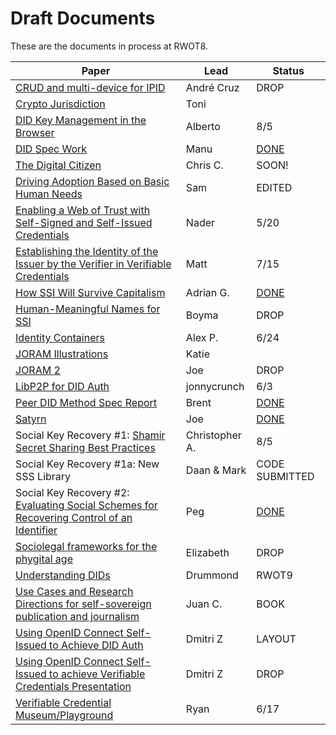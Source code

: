 # Draft Documents

These are the documents in process at RWOT8.

| Paper | Lead | Status |
| ------------- | ------------- | ------- |
| [CRUD and multi-device for IPID](ipid-crud.md) | André Cruz | DROP
| [Crypto Jurisdiction](http://bit.ly/cryptojurisdiction) | Toni |
| [DID Key Management in the Browser](https://github.com/WebOfTrustInfo/rwot8-barcelona/blob/master/draft-documents/did-key-management-browser.md) | Alberto | 8/5 | 
| [DID Spec Work](https://github.com/WebOfTrustInfo/rwot8-barcelona/blob/master/final-documents/did-spec-refinement.pdf) | Manu | [DONE](https://github.com/WebOfTrustInfo/rwot8-barcelona/blob/master/final-documents/did-spec-refinement.pdf)
| [The Digital Citizen](https://github.com/WebOfTrustInfo/rwot8-barcelona/blob/master/draft-documents/digital-citizen.md) | Chris C. | SOON! | 
| [Driving Adoption Based on Basic Human Needs](https://github.com/WebOfTrustInfo/rwot8-barcelona/blob/master/draft-documents/driving-adoption-with-basic-human-needs.md) | Sam | EDITED
| [Enabling a Web of Trust with Self-Signed and Self-Issued Credentials](https://github.com/WebOfTrustInfo/rwot8-barcelona/blob/master/draft-documents/self-signed-credentials.md) | Nader | 5/20
| [Establishing the Identity of the Issuer by the Verifier in Verifiable Credentials](https://github.com/WebOfTrustInfo/rwot8-barcelona/blob/master/draft-documents/establishing_the-identity_of_the_issuer_by_the_verifier_in_verifiable_credentials.md) | Matt | 7/15
| [How SSI Will Survive Capitalism](https://github.com/WebOfTrustInfo/rwot8-barcelona/blob/master/final-documents/how-ssi-will-survive-capitalism.pdf) | Adrian G. | [DONE](https://github.com/WebOfTrustInfo/rwot8-barcelona/blob/master/final-documents/how-ssi-will-survive-capitalism.pdf) |
| [Human-Meaningful Names for SSI](https://github.com/WebOfTrustInfo/rwot8-barcelona/blob/master/draft-documents/naming-survey.md) | Boyma | DROP
| [Identity Containers](https://github.com/WebOfTrustInfo/rwot8-barcelona/blob/master/draft-documents/ContainerId.md) | Alex P. | 6/24
| [JORAM Illustrations](https://github.com/WebOfTrustInfo/rwot8-barcelona/blob/master/draft-documents/Joram_Illustrated.md) | Katie |
| [JORAM 2](https://github.com/WebOfTrustInfo/rwot8-barcelona/blob/master/draft-documents/joram.2.0.0.md) | Joe | DROP
| [LibP2P for DID Auth](https://github.com/WebOfTrustInfo/rwot8-barcelona/blob/master/draft-documents/libp2p_did_auth.md) | jonnycrunch | 6/3
| [Peer DID Method Spec Report](https://github.com/WebOfTrustInfo/rwot8-barcelona/blob/master/final-documents/peer-DID-method-spec-report.pdf) | Brent | [DONE](https://github.com/WebOfTrustInfo/rwot8-barcelona/blob/master/final-documents/peer-DID-method-spec-report.pdf)
| [Satyrn](https://github.com/WebOfTrustInfo/rwot8-barcelona/blob/master/draft-documents/satyrn.md) | Joe | [DONE](https://nbviewer.jupyter.org/github/WebOfTrustInfo/rwot8-barcelona/blob/master/final-documents/satyrn.pdf)
| Social Key Recovery #1: [Shamir Secret Sharing Best Practices](https://github.com/WebOfTrustInfo/rwot8-barcelona/blob/master/draft-documents/shamir-secret-sharing-best-practices.md) | Christopher A. | 8/5
| Social Key Recovery #1a: New SSS Library | Daan & Mark | CODE SUBMITTED
| Social Key Recovery #2: [Evaluating Social Schemes for Recovering Control of an Identifier](https://github.com/WebOfTrustInfo/rwot8-barcelona/blob/master/final-documents/evaluating-social-recovery.pdf) | Peg | [DONE](https://github.com/WebOfTrustInfo/rwot8-barcelona/blob/master/final-documents/evaluating-social-recovery.pdf)
| [Sociolegal frameworks for the phygital age](https://github.com/WebOfTrustInfo/rwot8-barcelona/blob/master/draft-documents/sociolegal-frameworks.txt) | Elizabeth | DROP
| [Understanding DIDs](https://github.com/WebOfTrustInfo/rwot8-barcelona/blob/master/draft-documents/understanding-dids-in-greater-depth.md) | Drummond | RWOT9
| [Use Cases and Research Directions for self-sovereign publication and journalism](https://github.com/WebOfTrustInfo/rwot8-barcelona/blob/master/draft-documents/journalism-use-cases.md) | Juan C. | BOOK
| [Using OpenID Connect Self-Issued to Achieve DID Auth](https://github.com/WebOfTrustInfo/rwot8-barcelona/blob/master/draft-documents/did-auth-oidc.md) | Dmitri Z | LAYOUT
| [Using OpenID Connect Self-Issued to achieve Verifiable Credentials Presentation](https://github.com/WebOfTrustInfo/rwot8-barcelona/blob/master/draft-documents/did-auth-vc-exchange.md) | Dmitri Z | DROP
| [Verifiable Credential Museum/Playground](vc-museum-playground.md) | Ryan | 6/17
